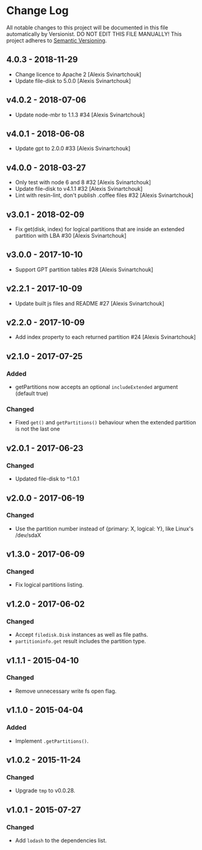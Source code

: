 # Change Log

All notable changes to this project will be documented in this file
automatically by Versionist. DO NOT EDIT THIS FILE MANUALLY!
This project adheres to [Semantic Versioning](http://semver.org/).

## 4.0.3 - 2018-11-29

* Change licence to Apache 2 [Alexis Svinartchouk]
* Update file-disk to 5.0.0 [Alexis Svinartchouk]

## v4.0.2 - 2018-07-06

* Update node-mbr to 1.1.3 #34 [Alexis Svinartchouk]

## v4.0.1 - 2018-06-08

* Update gpt to 2.0.0 #33 [Alexis Svinartchouk]

## v4.0.0 - 2018-03-27

* Only test with node 6 and 8 #32 [Alexis Svinartchouk]
* Update file-disk to v4.1.1 #32 [Alexis Svinartchouk]
* Lint with resin-lint, don't publish .coffee files #32 [Alexis Svinartchouk]

## v3.0.1 - 2018-02-09

* Fix get(disk, index) for logical partitions that are inside an extended partition with LBA #30 [Alexis Svinartchouk]

## v3.0.0 - 2017-10-10

* Support GPT partition tables #28 [Alexis Svinartchouk]

## v2.2.1 - 2017-10-09

* Update built js files and README #27 [Alexis Svinartchouk]

## v2.2.0 - 2017-10-09

* Add index property to each returned partition #24 [Alexis Svinartchouk]

## v2.1.0 - 2017-07-25

### Added

- getPartitions now accepts an optional `includeExtended` argument (default true)

### Changed

- Fixed `get()` and `getPartitions()` behaviour when the extended partition is not the last one


## v2.0.1 - 2017-06-23

### Changed

- Updated file-disk to ^1.0.1

## v2.0.0 - 2017-06-19

### Changed

- Use the partition number instead of {primary: X, logical: Y}, like Linux's /dev/sdaX

## v1.3.0 - 2017-06-09

### Changed

- Fix logical partitions listing.

## v1.2.0 - 2017-06-02

### Changed

- Accept `filedisk.Disk` instances as well as file paths.
- `partitioninfo.get` result includes the partition type.

## v1.1.1 - 2015-04-10

### Changed

- Remove unnecessary write fs open flag.

## v1.1.0 - 2015-04-04

### Added

- Implement `.getPartitions()`.

## v1.0.2 - 2015-11-24

### Changed

- Upgrade `tmp` to v0.0.28.

## v1.0.1 - 2015-07-27

### Changed

- Add `lodash` to the dependencies list.
